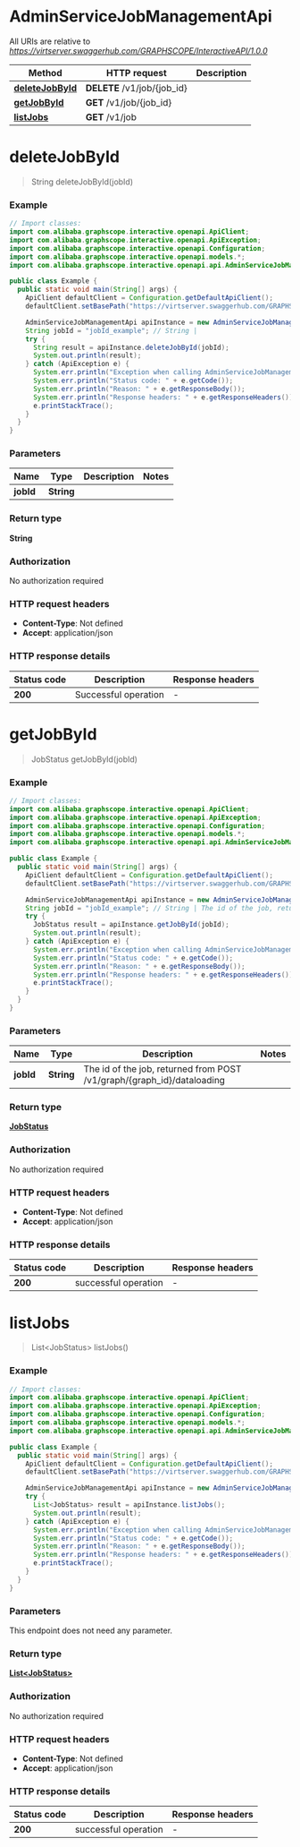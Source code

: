 # AdminServiceJobManagementApi

All URIs are relative to *https://virtserver.swaggerhub.com/GRAPHSCOPE/InteractiveAPI/1.0.0*

| Method | HTTP request | Description |
|------------- | ------------- | -------------|
| [**deleteJobById**](AdminServiceJobManagementApi.md#deleteJobById) | **DELETE** /v1/job/{job_id} |  |
| [**getJobById**](AdminServiceJobManagementApi.md#getJobById) | **GET** /v1/job/{job_id} |  |
| [**listJobs**](AdminServiceJobManagementApi.md#listJobs) | **GET** /v1/job |  |


<a id="deleteJobById"></a>
# **deleteJobById**
> String deleteJobById(jobId)



### Example
```java
// Import classes:
import com.alibaba.graphscope.interactive.openapi.ApiClient;
import com.alibaba.graphscope.interactive.openapi.ApiException;
import com.alibaba.graphscope.interactive.openapi.Configuration;
import com.alibaba.graphscope.interactive.openapi.models.*;
import com.alibaba.graphscope.interactive.openapi.api.AdminServiceJobManagementApi;

public class Example {
  public static void main(String[] args) {
    ApiClient defaultClient = Configuration.getDefaultApiClient();
    defaultClient.setBasePath("https://virtserver.swaggerhub.com/GRAPHSCOPE/InteractiveAPI/1.0.0");

    AdminServiceJobManagementApi apiInstance = new AdminServiceJobManagementApi(defaultClient);
    String jobId = "jobId_example"; // String | 
    try {
      String result = apiInstance.deleteJobById(jobId);
      System.out.println(result);
    } catch (ApiException e) {
      System.err.println("Exception when calling AdminServiceJobManagementApi#deleteJobById");
      System.err.println("Status code: " + e.getCode());
      System.err.println("Reason: " + e.getResponseBody());
      System.err.println("Response headers: " + e.getResponseHeaders());
      e.printStackTrace();
    }
  }
}
```

### Parameters

| Name | Type | Description  | Notes |
|------------- | ------------- | ------------- | -------------|
| **jobId** | **String**|  | |

### Return type

**String**

### Authorization

No authorization required

### HTTP request headers

 - **Content-Type**: Not defined
 - **Accept**: application/json

### HTTP response details
| Status code | Description | Response headers |
|-------------|-------------|------------------|
| **200** | Successful operation |  -  |

<a id="getJobById"></a>
# **getJobById**
> JobStatus getJobById(jobId)



### Example
```java
// Import classes:
import com.alibaba.graphscope.interactive.openapi.ApiClient;
import com.alibaba.graphscope.interactive.openapi.ApiException;
import com.alibaba.graphscope.interactive.openapi.Configuration;
import com.alibaba.graphscope.interactive.openapi.models.*;
import com.alibaba.graphscope.interactive.openapi.api.AdminServiceJobManagementApi;

public class Example {
  public static void main(String[] args) {
    ApiClient defaultClient = Configuration.getDefaultApiClient();
    defaultClient.setBasePath("https://virtserver.swaggerhub.com/GRAPHSCOPE/InteractiveAPI/1.0.0");

    AdminServiceJobManagementApi apiInstance = new AdminServiceJobManagementApi(defaultClient);
    String jobId = "jobId_example"; // String | The id of the job, returned from POST /v1/graph/{graph_id}/dataloading
    try {
      JobStatus result = apiInstance.getJobById(jobId);
      System.out.println(result);
    } catch (ApiException e) {
      System.err.println("Exception when calling AdminServiceJobManagementApi#getJobById");
      System.err.println("Status code: " + e.getCode());
      System.err.println("Reason: " + e.getResponseBody());
      System.err.println("Response headers: " + e.getResponseHeaders());
      e.printStackTrace();
    }
  }
}
```

### Parameters

| Name | Type | Description  | Notes |
|------------- | ------------- | ------------- | -------------|
| **jobId** | **String**| The id of the job, returned from POST /v1/graph/{graph_id}/dataloading | |

### Return type

[**JobStatus**](JobStatus.md)

### Authorization

No authorization required

### HTTP request headers

 - **Content-Type**: Not defined
 - **Accept**: application/json

### HTTP response details
| Status code | Description | Response headers |
|-------------|-------------|------------------|
| **200** | successful operation |  -  |

<a id="listJobs"></a>
# **listJobs**
> List&lt;JobStatus&gt; listJobs()



### Example
```java
// Import classes:
import com.alibaba.graphscope.interactive.openapi.ApiClient;
import com.alibaba.graphscope.interactive.openapi.ApiException;
import com.alibaba.graphscope.interactive.openapi.Configuration;
import com.alibaba.graphscope.interactive.openapi.models.*;
import com.alibaba.graphscope.interactive.openapi.api.AdminServiceJobManagementApi;

public class Example {
  public static void main(String[] args) {
    ApiClient defaultClient = Configuration.getDefaultApiClient();
    defaultClient.setBasePath("https://virtserver.swaggerhub.com/GRAPHSCOPE/InteractiveAPI/1.0.0");

    AdminServiceJobManagementApi apiInstance = new AdminServiceJobManagementApi(defaultClient);
    try {
      List<JobStatus> result = apiInstance.listJobs();
      System.out.println(result);
    } catch (ApiException e) {
      System.err.println("Exception when calling AdminServiceJobManagementApi#listJobs");
      System.err.println("Status code: " + e.getCode());
      System.err.println("Reason: " + e.getResponseBody());
      System.err.println("Response headers: " + e.getResponseHeaders());
      e.printStackTrace();
    }
  }
}
```

### Parameters
This endpoint does not need any parameter.

### Return type

[**List&lt;JobStatus&gt;**](JobStatus.md)

### Authorization

No authorization required

### HTTP request headers

 - **Content-Type**: Not defined
 - **Accept**: application/json

### HTTP response details
| Status code | Description | Response headers |
|-------------|-------------|------------------|
| **200** | successful operation |  -  |

